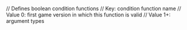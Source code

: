 // Defines boolean condition functions
// Key: condition function name
// Value 0: first game version in which this function is valid
// Value 1+: argument types